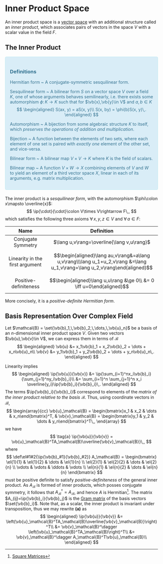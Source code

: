 Inner Product Space
===================
An inner product space is a [vector space](vector-space.md) with an additional structure called an _inner product_, which associates pairs of vectors in the space $V$ with a scalar value in the field $F$.

## The Inner Product
<div style="padding:15px;margin-bottom:20px;border:1px solid transparent;border-radius:4px;color:#31708f;background-color:#d9edf7
;border-color:#bce8f1;">
    
### Definitions
Hermitian form
  ~ A conjugate-symmetric sesquilinear form.
    
Sesquilinear form
  ~ A bilinear form $S$ on a vector space $V$ over a field $K$, one of whose arguments behaves semilinearly, i.e. there exists some automorphism $\phi\colon K\rightarrow K$ such that for $\vb{x},\vb{y}\in V$ and $a,b\in K$
    $$
    \begin{aligned}
    S(ax, y) = aS(x, y)\\
    S(x, by) = \phi(b)S(x, y)\,.
    \end{aligned}
    $$
    
Automorphism
  ~ A bijection from some algebraic structure $K$ to itself, which *preserves the operations of addition and multiplication*.
    
Bijection
  ~ A function between the elements of two sets, where each element of one set is paired with *exactly one* element of the other set, and vice-versa.

Bilinear form
  ~ A bilinear map $V\times V\rightarrow K$ where $K$ is the field of scalars.
  <!-- The *canonical basis* B of a bilinear form T is that for which  T(ui,uj)=0 for ui, uj ∈ B -->
Bilinear map
  ~ A function $V\times W \rightarrow X$ combining elements of $V$ and $W$ to yield an element of a third vector space $X$, linear in each of its arguments, e.g. matrix multiplication.
</div>

The inner product is a *sesquilinear form*, with the automorphism $\phi\colon x\mapsto \overline{x}$:
$$
\ip{\cdot}{\cdot}\colon V\times V\rightarrow F\,,
$$
which satisfies the following three axioms $\forall\, x,y,z\in V$ and $\forall\, a\in F$:

|               Name              	|                                                   Definition                                                                 	|
|:-------------------------------:	|:-----------------------------------------------------------------------------------------------------------------------------:|
|        Conjugate Symmetry       	|                                 $\lang u,v\rang=\overline{\lang v,u\rang}$                                                   	|
| Linearity in the first argument 	| $$\begin{aligned}\lang au,v\rang&=a\lang u,v\rang\\\lang u_1+u_2,v\rang &=\lang u_1,v\rang+\lang u_2,v\rang\end{aligned}$$ 	|
| Positive-definiteness           	| $$\begin{aligned}\lang u,u\rang &\ge 0\\ &= 0 \iff u=0\end{aligned}$$       	|

More concisely, it is a *positive-definite Hermitian form*.

Basis Representation Over Complex Field
---------------------------------------
Let $\mathcal{B} = \set{\vb{b}_1,\,\vb{b}_2,\,\dots,\,\vb{u}_n}$ be a basis of an $n$-dimensional inner product space $V$. Given two vectors $\vb{u},\vb{v}\in V$, we can express them in terms of $\mathcal{B}$
$$
\begin{aligned}
    \vb{u} &= x_1\vb{b}_1 + x_2\vb{b}_2 + \dots + x_n\vb{u}_n\\
    \vb{v} &= y_1\vb{b}_1 + y_2\vb{b}_2 + \dots + y_n\vb{u}_n\,.
\end{aligned}
$$

Linearity implies
$$
\begin{aligned}
\ip{\vb{u}}{\vb{v}} &= \ip{\sum_{i=1}^nx_i\vb{b}_i}{\sum_{j=1}^ny_i\vb{b}_i}\\
                    &= \sum_{i=1}^n \sum_{j=1}^n x_i \overline{y_i}\ip{\vb{b}_i}{\vb{b}_i}\,.
\end{aligned}
$$
The terms $\ip{\vb{b}_i}{\vb{b}_i}$ correspond to elements of the *matrix of the inner product relative to the basis $\mathcal{B}$*. Thus, using coordinate vectors in $\mathcal{B}$,
$$
\begin{array}{cc}
\vb{u}_\mathcal{B} = \begin{bmatrix}x_1 & x_2 & \dots & x_n\end{bmatrix}^T, & \vb{v}_\mathcal{B} = \begin{bmatrix}y_1 & y_2 & \dots & y_n\end{bmatrix}^T\,,
\end{array}
$$
we have 
$$
\tag{a}
\ip{\vb{u}}{\vb{v}} = \vb{u}_\mathcal{B}^TA_\mathcal{B}\overline{\vb{v}_\mathcal{B}}\,,
$$
where 
$$
\def\el#1#2{\ip{\vb{b}_#1}{\vb{b}_#2}}
A_\mathcal{B} = \begin{bmatrix} 
    \el{1}{1} & \el{1}{2} & \dots  & \el{1}{n} \\
    \el{2}{1} & \el{2}{2} & \dots  & \el{2}{n} \\
    \vdots    & \vdots    & \ddots & \vdots    \\
    \el{n}{1} & \el{n}{2} & \dots  & \el{n}{n}
\end{bmatrix}
$$ 
must be positive definite to satisfy *positive-definiteness* of the general inner product. As $A_\mathcal{B}$ is formed of inner products, which posses conjugate symmetry, it follows that $A_\mathcal{B}^\dagger = A_\mathcal{B}$, and hence $A$ is Hermitian[^1]. The matrix $A_{ij}=\ip{\vb{b}_i}{\vb{b}_j}$ is the [Gram matrix](https://en.wikipedia.org/wiki/Gramian_matrix) of the basis vectors $\set{\vb{b}_i}$.
Note that, as a scalar, the inner product is invariant under transposition, thus we may rewrite **(a)** as 
$$
\begin{aligned}
\ip{\vb{u}}{\vb{v}} &= \left(\vb{u}_\mathcal{B}^TA_\mathcal{B}\overline{\vb{v}_\mathcal{B}}\right)^T\\
                    &= \vb{v}_\mathcal{B}^\dagger \left(\vb{u}_\mathcal{B}^TA_\mathcal{B}\right)^T\\
                    &= \vb{v}_\mathcal{B}^\dagger A_\mathcal{B}^T\vb{u}_\mathcal{B}\\
\end{aligned}
$$
<!-- N.B. basis vectors do not need to be orthonormal, only linearly independent, and span the space -->

[^1]: [Square Matrices](square-matrices.md#Hermitian-%5BNormal%5D)